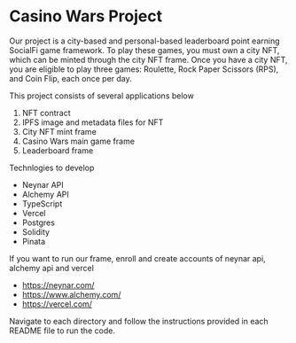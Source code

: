 # Casino Wars Project

Our project is a city-based and personal-based leaderboard point earning SocialFi game framework. To play these games, you must own a city NFT, which can be minted through the city NFT frame. Once you have a city NFT, you are eligible to play three games: Roulette, Rock Paper Scissors (RPS), and Coin Flip, each once per day.

This project consists of several applications below

1. NFT contract
2. IPFS image and metadata files for NFT
3. City NFT mint frame
4. Casino Wars main game frame
5. Leaderboard frame


Technlogies to develop

- Neynar API
- Alchemy API
- TypeScript
- Vercel
- Postgres
- Solidity
- Pinata

If you want to run our frame, enroll and create accounts of neynar api, alchemy api and vercel

- https://neynar.com/
- https://www.alchemy.com/
- https://vercel.com/

Navigate to each directory and follow the instructions provided in each README file to run the code.